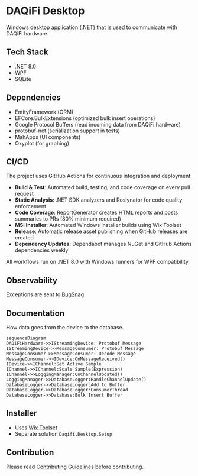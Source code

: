 # DAQiFi Desktop

Windows desktop application (.NET) that is used to communicate with DAQiFi hardware.

## Tech Stack

- .NET 8.0
- WPF
- SQLite

## Dependencies

- EntityFramework (ORM)
- EFCore.BulkExtensions (optimized bulk insert operations)
- Google Protocol Buffers (read incoming data from DAQiFi hardware)
- protobuf-net (serialization support in tests)
- MahApps (UI components)
- Oxyplot (for graphing)

## CI/CD

The project uses GitHub Actions for continuous integration and deployment:

- **Build & Test**: Automated build, testing, and code coverage on every pull request
- **Static Analysis**: .NET SDK analyzers and Roslynator for code quality enforcement
- **Code Coverage**: ReportGenerator creates HTML reports and posts summaries to PRs (80% minimum required)
- **MSI Installer**: Automated Windows installer builds using Wix Toolset
- **Release**: Automatic release asset publishing when GitHub releases are created
- **Dependency Updates**: Dependabot manages NuGet and GitHub Actions dependencies weekly

All workflows run on .NET 8.0 with Windows runners for WPF compatibility.

## Observability

Exceptions are sent to [BugSnag](https://app.bugsnag.com/daqifi/daqifi-desktop/)

## Documentation

How data goes from the device to the database.

```mermaid
sequenceDiagram
DAQiFiHardware->>IStreamingDevice: Protobuf Message
IStreamingDevice->>MessageConsumer: Protobuf Message
MessageConsumer->>MessageConsumer: Decode Message
MessageConsumer->>IDevice:OnMessageReceived()
IDevice->>IChannel:Set Active Sample
IChannel->>IChannel:Scale Sample(Expression)
IChannel->>LoggingManager:OnChannelUpdated()
LoggingManager->>DatabaseLogger:HandleChannelUpdate()
DatabaseLogger->>DatabaseLogger:Add to Buffer
DatabaseLogger->>DatabaseLogger:ConsumerThread
DatabaseLogger->>Database:Bulk Insert Buffer
```

## Installer

- Uses [Wix Toolset](https://wixtoolset.org/)
- Separate solution `Daqifi.Desktop.Setup`

## Contribution

Please read [Contributing Guidelines](CONTRIBUTING.md) before contributing.

